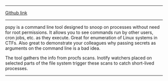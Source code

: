 --------------------

[Github link](https://github.com/DominicBreuker/pspy)

------------------------

pspy is a command line tool designed to snoop on processes without need for root permissions. It allows you to see commands run by other users, cron jobs, etc. as they execute. Great for enumeration of Linux systems in CTFs. Also great to demonstrate your colleagues why passing secrets as arguments on the command line is a bad idea.

The tool gathers the info from procfs scans. Inotify watchers placed on selected parts of the file system trigger these scans to catch short-lived processes.

---------------------------

